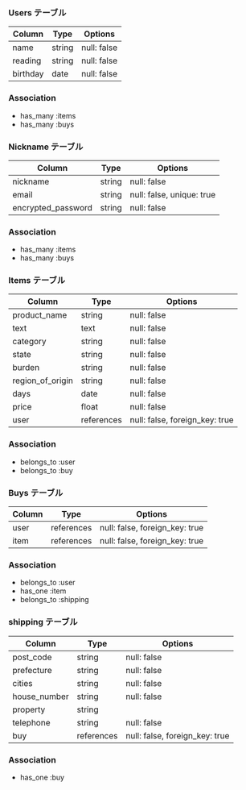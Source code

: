 ### Users テーブル

| Column             | Type   | Options                   |
| ------------------ | ------ | ------------------------- |
| name               | string | null: false               |
| reading            | string | null: false               |
| birthday           | date   | null: false               |


### Association
- has_many :items
- has_many :buys


### Nickname テーブル

| Column             | Type   | Options                   |
| ------------------ | ------ | ------------------------- |
| nickname           | string | null: false               |
| email              | string | null: false, unique: true |
| encrypted_password | string | null: false               |


### Association
- has_many :items
- has_many :buys



### Items テーブル

| Column           | Type       | Options                        |
| ---------------- | ---------- | ------------------------------ |
| product_name     | string     | null: false                    |
| text             | text       | null: false                    |
| category         | string     | null: false                    |
| state            | string     | null: false                    |
| burden           | string     | null: false                    |
| region_of_origin | string     | null: false                    |
| days             | date       | null: false                    |
| price            | float      | null: false                    |
| user             | references | null: false, foreign_key: true |


### Association
- belongs_to :user
- belongs_to :buy


### Buys テーブル

| Column | Type       | Options                        |
| ------ | ---------- | ------------------------------ |
| user   | references | null: false, foreign_key: true |
| item   | references | null: false, foreign_key: true |


### Association
- belongs_to :user
- has_one :item
- belongs_to :shipping


### shipping テーブル

| Column       | Type       | Options                        |
| ------------ | ---------- | ------------------------------ |
| post_code    | string     | null: false                    |
| prefecture   | string     | null: false                    |
| cities       | string     | null: false                    |
| house_number | string     | null: false                    |
| property     | string     |                                |
| telephone    | string     | null: false                    |
| buy          | references | null: false, foreign_key: true |


### Association
- has_one :buy
